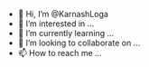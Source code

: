 - 👋 Hi, I’m @KarnashLoga
- 👀 I’m interested in ...
- 🌱 I’m currently learning ...
- 💞️ I’m looking to collaborate on ...
- 📫 How to reach me ...

<!---
KarnashLoga/KarnashLoga is a ✨ special ✨ repository because its `README.md` (this file) appears on your GitHub profile.
You can click the Preview link to take a look at your changes.
--->
